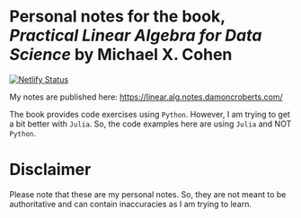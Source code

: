 # Personal notes for the book, *Practical Linear Algebra for Data Science* by Michael X. Cohen

[![Netlify Status](https://api.netlify.com/api/v1/badges/ebaf12d7-c0f8-4249-9c60-6849191a9bd8/deploy-status)](https://app.netlify.com/sites/linear-algebra-notes/deploys)

My notes are published here: https://linear.alg.notes.damoncroberts.com/

The book provides code exercises using `Python`. However, I am trying to get a bit better with `Julia`. So, the code examples here are using `Julia` and NOT `Python`.

# Disclaimer
Please note that these are my personal notes. So, they are not meant to be authoritative and can contain inaccuracies as I am trying to learn.

